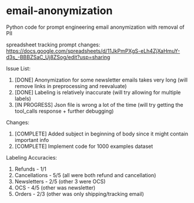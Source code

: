 # email-anonymization
Python code for prompt engineering email anonymization with removal of PII

spreadsheet tracking prompt changes: https://docs.google.com/spreadsheets/d/11JkPmPXgS-eLh4ZjXaHmuY-d3s_-BBBZSaC_Uj8ZSog/edit?usp=sharing

Issue List:

1. [DONE] Anonymization for some newsletter emails takes very long (will remove links in preprocessing and reevaluate)
3. [DONE] Labeling is relatively inaccurate (will try allowing for multiple labels)
4. [IN PROGRESS] Json file is wrong a lot of the time (will try getting the tool_calls response + further debugging)

Changes:

1. [COMPLETE] Added subject in beginning of body since it might contain important info
2. [COMPLETE] Implement code for 1000 examples dataset

Labeling Accuracies:
1. Refunds - 1/1
2. Cancellations - 5/5 (all were both refund and cancellation)
3. Newsletters - 2/5 (other 3 were OCS)
4. OCS - 4/5 (other was newsletter)
5. Orders - 2/3 (other was only shipping/tracking email)
